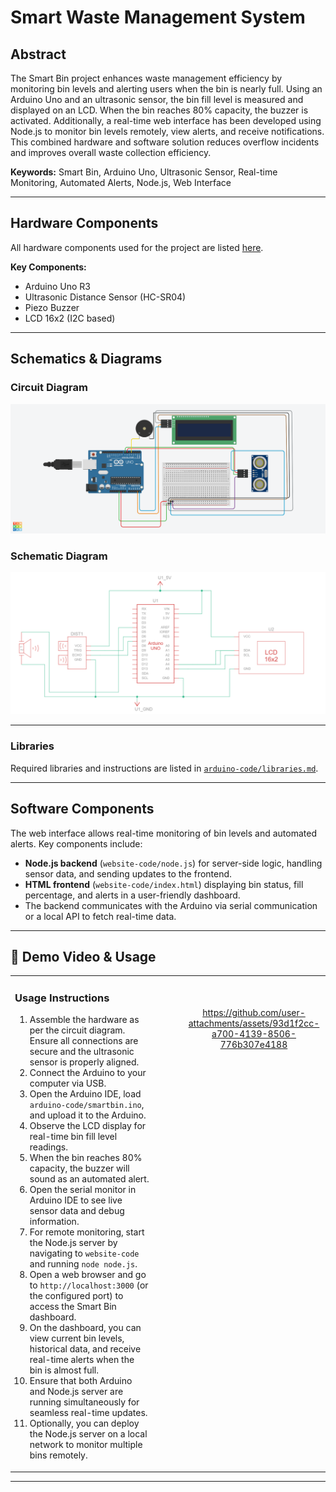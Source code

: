 # Smart Waste Management System

## Abstract
The Smart Bin project enhances waste management efficiency by monitoring bin levels and alerting users when the bin is nearly full. Using an Arduino Uno and an ultrasonic sensor, the bin fill level is measured and displayed on an LCD. When the bin reaches 80% capacity, the buzzer is activated. Additionally, a real-time web interface has been developed using Node.js to monitor bin levels remotely, view alerts, and receive notifications. This combined hardware and software solution reduces overflow incidents and improves overall waste collection efficiency.

**Keywords:** Smart Bin, Arduino Uno, Ultrasonic Sensor, Real-time Monitoring, Automated Alerts, Node.js, Web Interface

---

## Hardware Components
All hardware components used for the project are listed [here](hardware/components-list.md).

**Key Components:**
- Arduino Uno R3
- Ultrasonic Distance Sensor (HC-SR04)
- Piezo Buzzer
- LCD 16x2 (I2C based)

---

## Schematics & Diagrams
### Circuit Diagram
![Circuit Diagram](hardware/circuit-diagram.png)

### Schematic Diagram
![Schematic Diagram](hardware/schematic-diagram.png)

---

### Libraries
Required libraries and instructions are listed in [`arduino-code/libraries.md`](arduino-code/libraries.md).

---

## Software Components
The web interface allows real-time monitoring of bin levels and automated alerts. Key components include:

- **Node.js backend** (`website-code/node.js`) for server-side logic, handling sensor data, and sending updates to the frontend.
- **HTML frontend** (`website-code/index.html`) displaying bin status, fill percentage, and alerts in a user-friendly dashboard.
- The backend communicates with the Arduino via serial communication or a local API to fetch real-time data.

---

## 🎥 Demo Video & Usage

<table>
<tr>

<td width="50%" valign="top" style="padding-right: 30px;">

### Usage Instructions
1. Assemble the hardware as per the circuit diagram. Ensure all connections are secure and the ultrasonic sensor is properly aligned.  
2. Connect the Arduino to your computer via USB.  
3. Open the Arduino IDE, load `arduino-code/smartbin.ino`, and upload it to the Arduino.  
4. Observe the LCD display for real-time bin fill level readings.  
5. When the bin reaches 80% capacity, the buzzer will sound as an automated alert.  
6. Open the serial monitor in Arduino IDE to see live sensor data and debug information.  
7. For remote monitoring, start the Node.js server by navigating to `website-code` and running `node node.js`.  
8. Open a web browser and go to `http://localhost:3000` (or the configured port) to access the Smart Bin dashboard.  
9. On the dashboard, you can view current bin levels, historical data, and receive real-time alerts when the bin is almost full.  
10. Ensure that both Arduino and Node.js server are running simultaneously for seamless real-time updates.  
11. Optionally, you can deploy the Node.js server on a local network to monitor multiple bins remotely.

</td>

<td width="50%" valign="top" style="padding-left: 30px;">

<div align="center">
<br>
<br>


https://github.com/user-attachments/assets/93d1f2cc-a700-4139-8506-776b307e4188


</div>

</td>

</tr>
</table>


---
